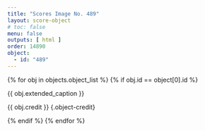 ```yaml
---
title: "Scores Image No. 489"
layout: score-object
# toc: false
menu: false
outputs: [ html ]
order: 14890
object:
  - id: "489"
---
```


{% for obj in objects.object_list %}
{% if obj.id == object[0].id %}

{{ obj.extended_caption }}

{{ obj.credit }} {.object-credit}

{% endif %}
{% endfor %}
